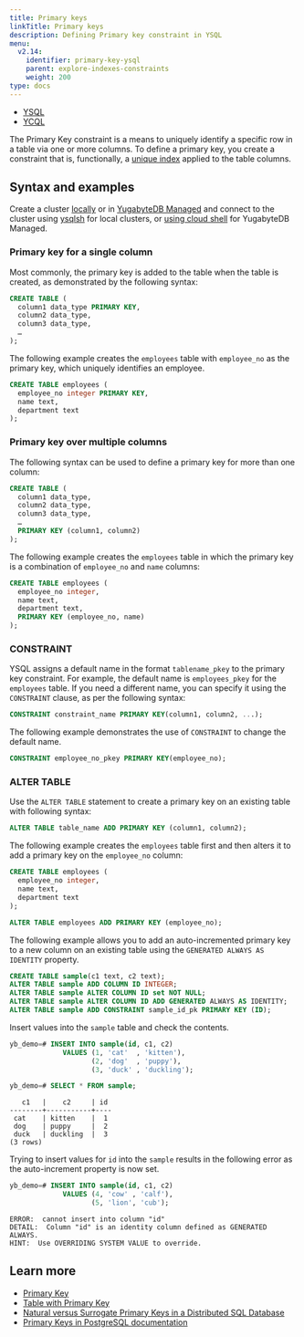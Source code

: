 ```yaml
---
title: Primary keys
linkTitle: Primary keys
description: Defining Primary key constraint in YSQL
menu:
  v2.14:
    identifier: primary-key-ysql
    parent: explore-indexes-constraints
    weight: 200
type: docs
---
```


<ul class="nav nav-tabs-alt nav-tabs-yb">
  <li >
    <a href="../primary-key-ysql/" class="nav-link active">
      <i class="icon-postgres" aria-hidden="true"></i>
      YSQL
    </a>
  </li>

  <li >
    <a href="../primary-key-ycql/" class="nav-link">
      <i class="icon-cassandra" aria-hidden="true"></i>
      YCQL
    </a>
  </li>
</ul>

The Primary Key constraint is a means to uniquely identify a specific row in a table via one or more columns. To define a primary key, you create a constraint that is, functionally, a [unique index](../unique-index-ysql/) applied to the table columns.

## Syntax and examples

Create a cluster [locally](/preview/tutorials/quick-start/macos/) or in [YugabyteDB Managed](../../../yugabyte-cloud/cloud-basics/create-clusters-free/) and connect to the cluster using [ysqlsh](../../../admin/ysqlsh/) for local clusters, or [using cloud shell](../../../yugabyte-cloud/cloud-connect/connect-cloud-shell/) for YugabyteDB Managed.

### Primary key for a single column

Most commonly, the primary key is added to the table when the table is created, as demonstrated by the following syntax:

```sql
CREATE TABLE (
  column1 data_type PRIMARY KEY,
  column2 data_type,
  column3 data_type,
  …
);
```

The following example creates the `employees` table with `employee_no` as the primary key, which uniquely identifies an employee.

```sql
CREATE TABLE employees (
  employee_no integer PRIMARY KEY,
  name text,
  department text
);
```

### Primary key over multiple columns

The following syntax can be used to define a primary key for more than one column:

```sql
CREATE TABLE (
  column1 data_type,
  column2 data_type,
  column3 data_type,
  …
  PRIMARY KEY (column1, column2)
);
```

The following example creates the `employees` table in which the primary key is a combination of `employee_no` and `name` columns:

```sql
CREATE TABLE employees (
  employee_no integer,
  name text,
  department text,
  PRIMARY KEY (employee_no, name)
);
```

### CONSTRAINT

YSQL assigns a default name in the format `tablename_pkey` to the primary key constraint. For example, the default name is `employees_pkey` for the `employees` table. If you need a different name, you can specify it using the `CONSTRAINT` clause, as per the following syntax:

```sql
CONSTRAINT constraint_name PRIMARY KEY(column1, column2, ...);
```

The following example demonstrates the use of `CONSTRAINT` to change the default name.

```sql
CONSTRAINT employee_no_pkey PRIMARY KEY(employee_no);
```

### ALTER TABLE

Use the `ALTER TABLE` statement to create a primary key on an existing table with following syntax:

```sql
ALTER TABLE table_name ADD PRIMARY KEY (column1, column2);
```

The following example creates the `employees` table first and then alters it to add a primary key on the `employee_no` column:

```sql
CREATE TABLE employees (
  employee_no integer,
  name text,
  department text
);

ALTER TABLE employees ADD PRIMARY KEY (employee_no);
```

The following example allows you to add an auto-incremented primary key to a new column on an existing table using the `GENERATED ALWAYS AS IDENTITY` property.

```sql
CREATE TABLE sample(c1 text, c2 text);
ALTER TABLE sample ADD COLUMN ID INTEGER;
ALTER TABLE sample ALTER COLUMN ID set NOT NULL;
ALTER TABLE sample ALTER COLUMN ID ADD GENERATED ALWAYS AS IDENTITY;
ALTER TABLE sample ADD CONSTRAINT sample_id_pk PRIMARY KEY (ID);
```

Insert values into the `sample` table and check the contents.

```sql
yb_demo=# INSERT INTO sample(id, c1, c2)
             VALUES (1, 'cat'  , 'kitten'),
                    (2, 'dog'  , 'puppy'),
                    (3, 'duck' , 'duckling');

yb_demo=# SELECT * FROM sample;
```

```output
   c1   |    c2     | id
--------+-----------+----
 cat    | kitten    |  1
 dog    | puppy     |  2
 duck   | duckling  |  3
(3 rows)
```

Trying to insert values for `id` into the `sample` results in the following error as the auto-increment property is now set.

```sql
yb_demo=# INSERT INTO sample(id, c1, c2)
             VALUES (4, 'cow' , 'calf'),
                    (5, 'lion', 'cub');
```

```output
ERROR:  cannot insert into column "id"
DETAIL:  Column "id" is an identity column defined as GENERATED ALWAYS.
HINT:  Use OVERRIDING SYSTEM VALUE to override.
```

<!-- ## Primary Key recommended practices in future-->

<!-- Add information here  -->

## Learn more

- [Primary Key](../../../api/ysql/the-sql-language/statements/ddl_create_table/#primary-key)
- [Table with Primary Key](../../../api/ysql/the-sql-language/statements/ddl_create_table/#table-with-primary-key)
- [Natural versus Surrogate Primary Keys in a Distributed SQL Database](https://www.yugabyte.com/blog/natural-versus-surrogate-primary-keys-in-a-distributed-sql-database/)
- [Primary Keys in PostgreSQL documentation](https://www.postgresql.org/docs/12/ddl-constraints.html#DDL-CONSTRAINTS-PRIMARY-KEYS)
